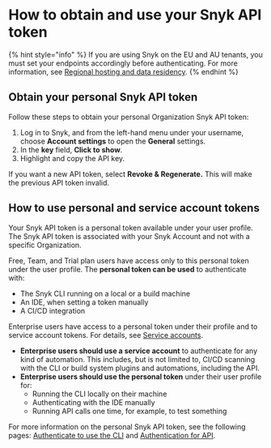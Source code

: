 # How to obtain and use your Snyk API token

{% hint style="info" %}
If you are using Snyk on the EU and AU tenants,  you must set your endpoints accordingly before authenticating. For more information, see [Regional hosting and data residency](../working-with-snyk/regional-hosting-and-data-residency.md).
{% endhint %}

## Obtain your personal Snyk API token

Follow these steps to obtain your personal Organization Snyk API token:

1. Log in to Snyk, and from the left-hand menu under your username, choose **Account settings** to open the **General** settings.
2. In the **key** field, **Click to show**.
3. Highlight and copy the API key.

If you want a new API token, select **Revoke & Regenerate.** This will make the previous API token invalid.

## How to use personal and service account tokens&#x20;

Your Snyk API token is a personal token available under your user profile. The Snyk API token is associated with your Snyk Account and not with a specific Organization.

Free, Team, and Trial plan users have access only to this personal token under the user profile. The **personal token can be used** to authenticate with:

* The Snyk CLI running on a local or a build machine
* An IDE, when setting a token manually
* A CI/CD integration

Enterprise users have access to a personal token under their profile and to service account tokens. For details, see [Service accounts](../enterprise-setup/service-accounts/).

* **Enterprise users should use a service account** to authenticate for any kind of automation. This includes, but is not limited to, CI/CD scanning with the CLI or build system plugins and automations, including the API.
* **Enterprise users should use the personal token** under their user profile for:
  * Running the CLI locally on their machine
  * Authenticating with the IDE manually
  * Running API calls one time, for example, to test something

For more information on the personal Snyk API token, see the following pages: [Authenticate to use the CLI](../snyk-cli/authenticate-to-use-the-cli.md) and [Authentication for API](../snyk-api/rest-api/authentication-for-api/).
